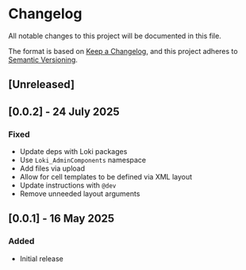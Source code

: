 # Changelog
All notable changes to this project will be documented in this file.

The format is based on [Keep a Changelog](https://keepachangelog.com/en/1.0.0/),
and this project adheres to [Semantic Versioning](https://semver.org/spec/v2.0.0.html).

## [Unreleased]

## [0.0.2] - 24 July 2025
### Fixed
- Update deps with Loki packages
- Use `Loki_AdminComponents` namespace
- Add files via upload
- Allow for cell templates to be defined via XML layout
- Update instructions with `@dev`
- Remove unneeded layout arguments

## [0.0.1] - 16 May 2025
### Added
- Initial release
